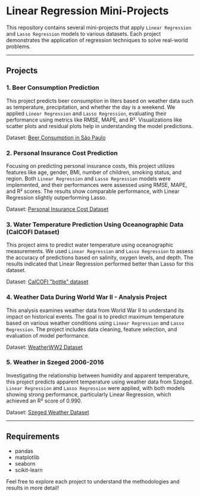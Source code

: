 # Linear Regression Mini-Projects

This repository contains several mini-projects that apply ``Linear Regression`` and ``Lasso Regression`` models to various datasets. Each project demonstrates the application of regression techniques to solve real-world problems.

---

## Projects

### 1. Beer Consumption Prediction
This project predicts beer consumption in liters based on weather data such as temperature, precipitation, and whether the day is a weekend. We applied ``Linear Regression`` and ``Lasso Regression``, evaluating their performance using metrics like RMSE, MAPE, and R². Visualizations like scatter plots and residual plots help in understanding the model predictions.

Dataset: [Beer Consumption in São Paulo](https://raw.githubusercontent.com/robintux/Datasets4StackOverFlowQuestions/master/Consumo_cerveza_SP.csv)

### 2. Personal Insurance Cost Prediction
Focusing on predicting personal insurance costs, this project utilizes features like age, gender, BMI, number of children, smoking status, and region. Both ``Linear Regression`` and ``Lasso Regression`` models were implemented, and their performances were assessed using RMSE, MAPE, and R² scores. The results show comparable performance, with Linear Regression slightly outperforming Lasso.

Dataset: [Personal Insurance Cost Dataset](https://raw.githubusercontent.com/robintux/Datasets4StackOverFlowQuestions/master/CostoPersonalesSeguros.csv)

### 3. Water Temperature Prediction Using Oceanographic Data (CalCOFI Dataset)
This project aims to predict water temperature using oceanographic measurements. We used ``Linear Regression`` and ``Lasso Regression`` to assess the accuracy of predictions based on salinity, oxygen levels, and depth. The results indicated that Linear Regression performed better than Lasso for this dataset.

Dataset: [CalCOFI "bottle" dataset](https://www.kaggle.com/datasets/sohier/calcofi)

### 4. Weather Data During World War II - Analysis Project
This analysis examines weather data from World War II to understand its impact on historical events. The goal is to predict maximum temperature based on various weather conditions using ``Linear Regression`` and ``Lasso Regression``. The project includes data cleaning, feature selection, and evaluation of model performance.

Dataset: [WeatherWW2 Dataset](https://www.kaggle.com/datasets/smid80/weatherww2/data)

### 5. Weather in Szeged 2006-2016
Investigating the relationship between humidity and apparent temperature, this project predicts apparent temperature using weather data from Szeged. ``Linear Regression`` and ``Lasso Regression`` were applied, with both models showing strong performance, particularly Linear Regression, which achieved an R² score of 0.990.

Dataset: [Szeged Weather Dataset](https://www.kaggle.com/datasets/budincsevity/szeged-weather)

---

## Requirements
- pandas
- matplotlib
- seaborn
- scikit-learn



Feel free to explore each project to understand the methodologies and results in more detail!
